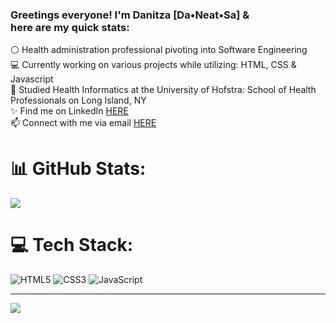 ### Greetings everyone! I'm Danitza [Da•Neat•Sa] &<br>here are my quick stats:

⚪ Health administration professional pivoting into Software Engineering <br>
💻 Currently working on various projects while utilizing: HTML, CSS & Javascript<br>
🏫 Studied Health Informatics at the University of Hofstra: School of Health Professionals on Long Island, NY<br>
✨ Find me on LinkedIn <a href="https://linkedin.com/in/danitzastaubin">HERE</a><br>
📫 Connect with me via email <a href="mailto:dsaintaubin1@gmail.com">HERE</a></p>


<!---
danitzastaubin/danitzastaubin is a ✨ special ✨ repository because its `README.md` (this file) appears on your GitHub profile.
You can click the Preview link to take a look at your changes.
--->

# 📊 GitHub Stats:
![](https://github-readme-stats.vercel.app/api?username=danitzastaubin&theme=dark&hide_border=false&include_all_commits=false&count_private=false)<br/>
# 💻 Tech Stack:
![HTML5](https://img.shields.io/badge/html5-%23E34F26.svg?style=for-the-badge&logo=html5&logoColor=white) ![CSS3](https://img.shields.io/badge/css3-%231572B6.svg?style=for-the-badge&logo=css3&logoColor=white) ![JavaScript](https://img.shields.io/badge/javascript-%23323330.svg?style=for-the-badge&logo=javascript&logoColor=%23F7DF1E)


---
[![](https://visitcount.itsvg.in/api?id=danitzastaubin&icon=0&color=0)](https://visitcount.itsvg.in)

<!-- Proudly created with GPRM ( https://gprm.itsvg.in ) -->
